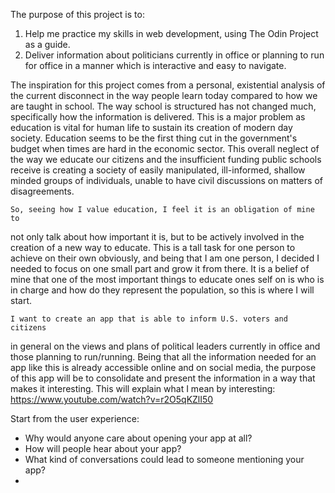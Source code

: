 The purpose of this project is to:
1. Help me practice my skills in web development, using The Odin Project as a guide.
2. Deliver information about politicians currently in office or planning to run for office in a manner which is interactive and easy to navigate. 


The inspiration for this project comes from a personal, existential analysis of the current disconnect in the way people learn today compared to how we are taught in school. The way school is structured has not changed much, specifically how the information is delivered. This is a major problem as education is vital for human life to sustain its creation of modern day society. Education seems to be the first thing cut in the government's budget when times are hard in the economic sector. This overall neglect of the way we educate our citizens and the insufficient funding public schools receive is creating a society of easily manipulated, ill-informed, shallow minded groups of individuals, unable to have civil discussions on matters of disagreements. 

    So, seeing how I value education, I feel it is an obligation of mine to 
not only talk about how important it is, but to be actively involved in the creation of a new way to educate. This is a tall task for one person to achieve on their own obviously, and being that I am one person, I decided I needed to focus on one small part and grow it from there. It is a belief of mine that one of the most important things to educate ones self on is who is in charge and how do they represent the population, so this is where I will start.

    I want to create an app that is able to inform U.S. voters and citizens
in general on the views and plans of political leaders currently in office and those planning to run/running. Being that all the information needed for an app like this is already accessible online and on social media, the purpose of this app will be to consolidate and present the information in a way that makes it interesting.
This will explain what I mean by interesting:  
https://www.youtube.com/watch?v=r2O5qKZlI50

Start from the user experience:
* Why would anyone care about opening your app at all?
* How will people hear about your app?
* What kind of conversations could lead to someone mentioning your app?
*